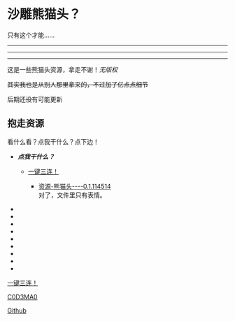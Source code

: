 # 沙雕熊猫头？
只有这个才能……

___

---

***


这是一些熊猫头资源，拿走不谢！*无版权*

~~其实我也是从别人那里拿来的，不过加了亿点点细节~~

后期还~~没~~有可能更新
## 抱走资源

看什么看？点我干什么？点下边！

+ ***点我干什么？***
  - [一键三连！](https://space.bilibili.com/670950647)
  
    * [资源-熊猫头----0.1.114514](http://zuoye.free.fr/files/表情-和头.zip)	
   对了，文件里只有表情。
   


-


-
-
-

-

-

-

-

-




[一键三连！](https://space.bilibili.com/670950647)

[C0D3MA0](https://shequ.codemao.cn/user/56908247)

[Github](https://github.com/7654Fox)

